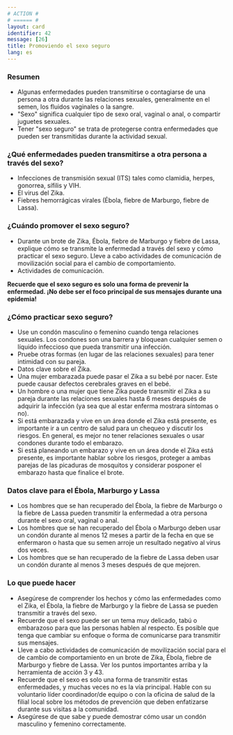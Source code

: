 ```yaml
---
# ACTION #
# ====== #
layout: card
identifier: 42
message: [26]
title: Promoviendo el sexo seguro
lang: es
---
```


### Resumen

- Algunas enfermedades pueden transmitirse o contagiarse de una persona a otra durante las relaciones sexuales, generalmente en el semen, los fluidos vaginales o la sangre.
- "Sexo" significa cualquier tipo de sexo oral, vaginal o anal, o compartir juguetes sexuales.
- Tener "sexo seguro" se trata de protegerse contra enfermedades que pueden ser transmitidas durante la actividad sexual.

### ¿Qué enfermedades pueden transmitirse a otra persona a través del sexo?

- Infecciones de transmisión sexual (ITS) tales como clamidia, herpes, gonorrea, sífilis y VIH.
- El virus del Zika.
- Fiebres hemorrágicas virales (Ébola, fiebre de Marburgo, fiebre de Lassa).

### ¿Cuándo promover el sexo seguro?

- Durante un brote de Zika, Ébola, fiebre de Marburgo y fiebre de Lassa, explique cómo se transmite la enfermedad a través del sexo y cómo practicar el sexo seguro. Lleve a cabo actividades de comunicación de movilización social para el cambio de comportamiento.
- Actividades de comunicación.

**Recuerde que el sexo seguro es solo una forma de prevenir la enfermedad. ¡No debe ser el foco principal de sus mensajes durante una epidemia!**

### ¿Cómo practicar sexo seguro?

- Use un condón masculino o femenino cuando tenga relaciones sexuales. Los condones son una barrera y bloquean cualquier semen o líquido infeccioso que pueda transmitir una infección.
- Pruebe otras formas (en lugar de las relaciones sexuales) para tener intimidad con su pareja.
- Datos clave sobre el Zika.
- Una mujer embarazada puede pasar el Zika a su bebé por nacer. Este puede causar defectos cerebrales graves en el bebé.
- Un hombre o una mujer que tiene Zika puede transmitir el Zika a su pareja durante las relaciones sexuales hasta 6 meses después de adquirir la infección (ya sea que al estar enferma mostrara síntomas o no).
- Si está embarazada y vive en un área donde el Zika está presente, es importante ir a un centro de salud para un chequeo y discutir los riesgos. En general, es mejor no tener relaciones sexuales o usar condones durante todo el embarazo.
- Si está planeando un embarazo y vive en un área donde el Zika está presente, es importante hablar sobre los riesgos, proteger a ambas parejas de las picaduras de mosquitos y considerar posponer el embarazo hasta que finalice el brote.

### Datos clave para el Ébola, Marburgo y Lassa
- Los hombres que se han recuperado del Ébola<a class="crosslink" href="{% render_depth %}{% render_link disease|17 %}"><i class="fas fa-external-link-alt" aria-hidden="true"></i></a>, la fiebre de Marburgo<a class="crosslink" href="{% render_depth %}{% render_link disease|19 %}"><i class="fas fa-external-link-alt" aria-hidden="true"></i></a> o la fiebre de Lassa<a class="crosslink" href="{% render_depth %}{% render_link disease|18 %}"><i class="fas fa-external-link-alt" aria-hidden="true"></i></a> pueden transmitir la enfermedad a otra persona durante el sexo oral, vaginal o anal.
- Los hombres que se han recuperado del Ébola<a class="crosslink" href="{% render_depth %}{% render_link disease|17 %}"><i class="fas fa-external-link-alt" aria-hidden="true"></i></a> o Marburgo<a class="crosslink" href="{% render_depth %}{% render_link disease|19 %}"><i class="fas fa-external-link-alt" aria-hidden="true"></i></a> deben usar un condón durante al menos 12 meses a partir de la fecha en que se enfermaron o hasta que su semen arroje un resultado negativo al virus dos veces.
- Los hombres que se han recuperado de la fiebre de Lassa<a class="crosslink" href="{% render_depth %}{% render_link disease|18 %}"><i class="fas fa-external-link-alt" aria-hidden="true"></i></a> deben usar un condón durante al menos 3 meses después de que mejoren.

### Lo que puede hacer
- Asegúrese de comprender los hechos y cómo las enfermedades como el Zika<a class="crosslink" href="{% render_depth %}{% render_link disease|15 %}"><i class="fas fa-external-link-alt" aria-hidden="true"></i></a>, el Ébola<a class="crosslink" href="{% render_depth %}{% render_link disease|17 %}"><i class="fas fa-external-link-alt" aria-hidden="true"></i></a>, la fiebre de Marburgo<a class="crosslink" href="{% render_depth %}{% render_link disease|19 %}"><i class="fas fa-external-link-alt" aria-hidden="true"></i></a> y la fiebre de Lassa<a class="crosslink" href="{% render_depth %}{% render_link disease|18 %}"><i class="fas fa-external-link-alt" aria-hidden="true"></i></a> se pueden transmitir a través del sexo.
- Recuerde que el sexo puede ser un tema muy delicado, tabú o embarazoso para que las personas hablen al respecto. Es posible que tenga que cambiar su enfoque o forma de comunicarse para transmitir sus mensajes.
- Lleve a cabo actividades de comunicación de movilización social para el de cambio de comportamiento en un brote de Zika<a class="crosslink" href="{% render_depth %}{% render_link disease|15 %}"><i class="fas fa-external-link-alt" aria-hidden="true"></i></a>, Ébola<a class="crosslink" href="{% render_depth %}{% render_link disease|17 %}"><i class="fas fa-external-link-alt" aria-hidden="true"></i></a>, fiebre de Marburgo<a class="crosslink" href="{% render_depth %}{% render_link disease|19 %}"><i class="fas fa-external-link-alt" aria-hidden="true"></i></a> y fiebre de Lassa<a class="crosslink" href="{% render_depth %}{% render_link disease|18 %}"><i class="fas fa-external-link-alt" aria-hidden="true"></i></a>. Ver los puntos importantes arriba y la herramienta de acción 3<a class="crosslink" href="{% render_depth %}{% render_link action|3 %}"><i class="fas fa-external-link-alt" aria-hidden="true"></i></a> y 43<a class="crosslink" href="{% render_depth %}{% render_link action|43 %}"><i class="fas fa-external-link-alt" aria-hidden="true"></i></a>.
- Recuerde que el sexo es solo una forma de transmitir estas enfermedades, y muchas veces no es la vía principal. Hable con su voluntario líder coordinador/de equipo o con la oficina de salud de la filial local sobre los métodos de prevención que deben enfatizarse durante sus visitas a la comunidad.
- Asegúrese de que sabe y puede demostrar cómo usar un condón masculino y femenino correctamente.
